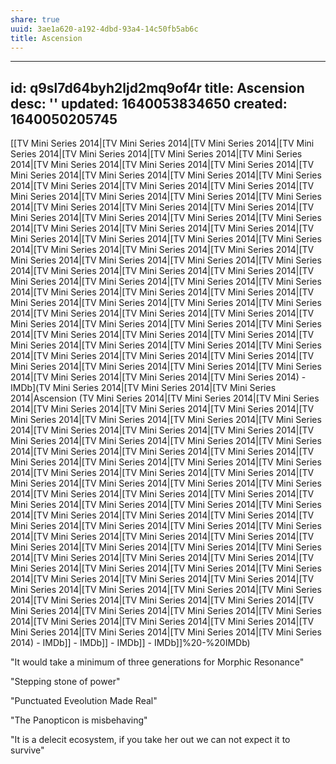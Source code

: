 ```yaml
---
share: true
uuid: 3ae1a620-a192-4dbd-93a4-14c50fb5ab6c
title: Ascension
---
```

---
id: q9sl7d64byh2ljd2mq9of4r
title: Ascension
desc: ''
updated: 1640053834650
created: 1640050205745
---

[[TV Mini Series 2014|[TV Mini Series 2014|[TV Mini Series 2014|[TV Mini Series 2014|[TV Mini Series 2014|[TV Mini Series 2014|[TV Mini Series 2014|[TV Mini Series 2014|[TV Mini Series 2014|[TV Mini Series 2014|[TV Mini Series 2014|[TV Mini Series 2014|[TV Mini Series 2014|[TV Mini Series 2014|[TV Mini Series 2014|[TV Mini Series 2014|[TV Mini Series 2014|[TV Mini Series 2014|[TV Mini Series 2014|[TV Mini Series 2014|[TV Mini Series 2014|[TV Mini Series 2014|[TV Mini Series 2014|[TV Mini Series 2014|[TV Mini Series 2014|[TV Mini Series 2014|[TV Mini Series 2014|[TV Mini Series 2014|[TV Mini Series 2014|[TV Mini Series 2014|[TV Mini Series 2014|[TV Mini Series 2014|[TV Mini Series 2014|[TV Mini Series 2014|[TV Mini Series 2014|[TV Mini Series 2014|[TV Mini Series 2014|[TV Mini Series 2014|[TV Mini Series 2014|[TV Mini Series 2014|[TV Mini Series 2014|[TV Mini Series 2014|[TV Mini Series 2014|[TV Mini Series 2014|[TV Mini Series 2014|[TV Mini Series 2014|[TV Mini Series 2014|[TV Mini Series 2014|[TV Mini Series 2014|[TV Mini Series 2014|[TV Mini Series 2014|[TV Mini Series 2014|[TV Mini Series 2014|[TV Mini Series 2014|[TV Mini Series 2014|[TV Mini Series 2014|[TV Mini Series 2014|[TV Mini Series 2014|[TV Mini Series 2014|[TV Mini Series 2014|[TV Mini Series 2014|[TV Mini Series 2014|[TV Mini Series 2014|[TV Mini Series 2014|[TV Mini Series 2014|[TV Mini Series 2014|[TV Mini Series 2014|[TV Mini Series 2014|[TV Mini Series 2014|[TV Mini Series 2014|[TV Mini Series 2014|[TV Mini Series 2014|[TV Mini Series 2014|[TV Mini Series 2014|[TV Mini Series 2014|[TV Mini Series 2014|[TV Mini Series 2014|[TV Mini Series 2014|[TV Mini Series 2014|[TV Mini Series 2014) - IMDb](TV Mini Series 2014|[TV Mini Series 2014|[TV Mini Series 2014|Ascension (TV Mini Series 2014|[TV Mini Series 2014|[TV Mini Series 2014|[TV Mini Series 2014|[TV Mini Series 2014|[TV Mini Series 2014|[TV Mini Series 2014|[TV Mini Series 2014|[TV Mini Series 2014|[TV Mini Series 2014|[TV Mini Series 2014|[TV Mini Series 2014|[TV Mini Series 2014|[TV Mini Series 2014|[TV Mini Series 2014|[TV Mini Series 2014|[TV Mini Series 2014|[TV Mini Series 2014|[TV Mini Series 2014|[TV Mini Series 2014|[TV Mini Series 2014|[TV Mini Series 2014|[TV Mini Series 2014|[TV Mini Series 2014|[TV Mini Series 2014|[TV Mini Series 2014|[TV Mini Series 2014|[TV Mini Series 2014|[TV Mini Series 2014|[TV Mini Series 2014|[TV Mini Series 2014|[TV Mini Series 2014|[TV Mini Series 2014|[TV Mini Series 2014|[TV Mini Series 2014|[TV Mini Series 2014|[TV Mini Series 2014|[TV Mini Series 2014|[TV Mini Series 2014|[TV Mini Series 2014|[TV Mini Series 2014|[TV Mini Series 2014|[TV Mini Series 2014|[TV Mini Series 2014|[TV Mini Series 2014|[TV Mini Series 2014|[TV Mini Series 2014|[TV Mini Series 2014|[TV Mini Series 2014|[TV Mini Series 2014|[TV Mini Series 2014|[TV Mini Series 2014|[TV Mini Series 2014|[TV Mini Series 2014|[TV Mini Series 2014|[TV Mini Series 2014|[TV Mini Series 2014|[TV Mini Series 2014|[TV Mini Series 2014|[TV Mini Series 2014|[TV Mini Series 2014|[TV Mini Series 2014|[TV Mini Series 2014|[TV Mini Series 2014|[TV Mini Series 2014|[TV Mini Series 2014|[TV Mini Series 2014|[TV Mini Series 2014|[TV Mini Series 2014|[TV Mini Series 2014|[TV Mini Series 2014|[TV Mini Series 2014|[TV Mini Series 2014|[TV Mini Series 2014|[TV Mini Series 2014|[TV Mini Series 2014|[TV Mini Series 2014|[TV Mini Series 2014|[TV Mini Series 2014|[TV Mini Series 2014) - IMDb]] - IMDb]] - IMDb]] - IMDb]]%20-%20IMDb)

"It would take a minimum of three generations for Morphic Resonance"


"Stepping stone of power"

"Punctuated Eveolution Made Real"

"The Panopticon is misbehaving"

"It is a delecit ecosystem, if you take her out we can not expect it to survive"